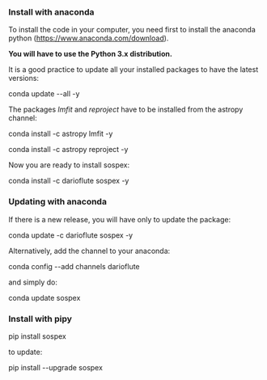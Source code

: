 ### Install with anaconda

To install the code in your computer, you need first to install the anaconda
python (https://www.anaconda.com/download).

**You will have to use the Python 3.x distribution.**

It is a good practice to update all your installed packages to have the latest versions:

conda update --all -y

The packages *lmfit* and *reproject* have to be installed from the astropy channel:

conda install -c astropy lmfit -y

conda install -c astropy reproject -y

Now you are ready to install sospex:

conda install -c darioflute sospex -y

### Updating with anaconda

If there is a new release, you will have only to update the package:

conda update -c darioflute sospex -y

Alternatively, add the channel to your anaconda:

conda config --add channels darioflute

and simply do:

conda update sospex

### Install with pipy

pip install sospex

to update:

pip install --upgrade sospex
